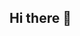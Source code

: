 ## Hi there 👋

<!--
**CarlosM01U/carlosm01u** is a ✨ _special_ ✨ repository because its `README.md` (this file) appears on your GitHub profile.

Here are some ideas to get you started:

- 🔭 I’m currently working on ...
- 🌱 I’m currently learning ...
- 👯 I’m looking to collaborate on xd
- 🤔 I’m looking for help with ...
- 💬 Ask me about ...
- 📫 How to reach me: .aaaaaa
- 😄 Pronouns: ...
- ⚡ Fun fact: I paid for winrar xd

-->
